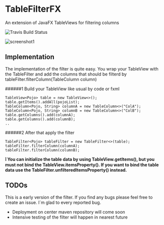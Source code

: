 # TableFilterFX
An extension of JavaFX TableViews for filtering columns

![Travis Build Status](https://travis-ci.org/maimArt/TableFilterFX.svg?branch=master)

![screenshot1](https://cloud.githubusercontent.com/assets/20232625/16540990/0c2d9c2a-4078-11e6-87cc-98b96d7f017c.png)

## Implementation

The implementation of the filter is quite easy. You wrap your TableView with the TableFilter
and add the columns that should be filterd by tableFilter.filterColumn(TableColumn column)

######1 Build your TableView like usual by code or fxml
```
TableView<Pojo> table = new TableView<>();
table.getItems().addAll(pojoList);
TableColumn<Pojo, String> columnA = new TableColumn<>("ColA");
TableColumn<Pojo, String> columnB = new TableColumn<>("ColB");
table.getColumns().add(columnA);
table.getColumns().add(columnB);	
..
```

######2 After that apply the filter

```
TableFilter<Pojo> tableFilter = new TableFilter<>(table);
tableFilter.filterColumn(columnA);
tableFilter.filterColumn(columnB);
```

**:grey_exclamation: You can initialize the table data by using TableView.getItems(), but you must not bind the TableView.itemsProperty().
If you want to bind the table data use the TableFilter.unfilteredItemsProperty() instead.**

## TODOs
This is a early version of the filter. If you find any bugs please feel free to create an issue. I´m glad to every reported bug.

- Deployment on center maven repository will come soon
- Intensive testing of the filter will happen in nearest future

